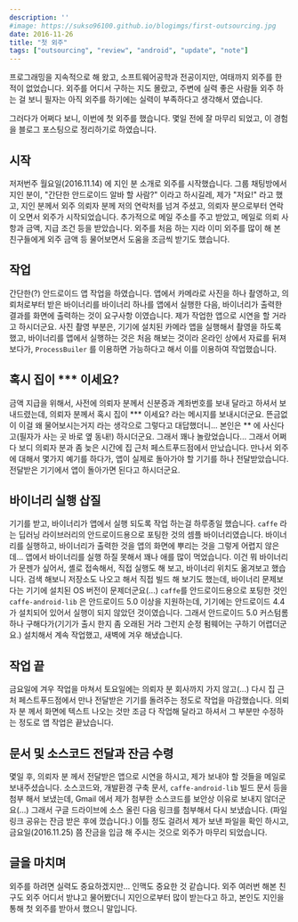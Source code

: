 ```yaml
---
description: ''
#image: https://sukso96100.github.io/blogimgs/first-outsourcing.jpg
date: 2016-11-26
title: "첫 외주"
tags: ["outsourcing", "review", "android", "update", "note"]
---
```


프로그래밍을 지속적으로 해 왔고, 소프트웨어공학과 전공이지만, 여태까지 외주를 한 적이 없었습니다. 외주를 어디서 구하는 지도 몰랐고, 주변에 실력 좋은 사람들 외주 하는 걸 보니 필자는 아직 외주를 하기에는 실력이 부족하다고 생각해서 였습니다.

그러다가 어쩌다 보니, 이번에 첫 외주를 했습니다. 몇일 전에 잘 마무리 되었고, 이 경험을 블로그 포스팅으로 정리하기로 하였습니다.

## 시작
저저번주 월요일(2016.11.14) 에 지인 분 소개로 외주를 시작했습니다. 그룹 채팅방에서 지인 분이, "간단한 안드로이드 알바 할 사람?" 이라고 하시길레, 제가 "저요!" 라고 했고, 지인 분께서 외주 의뢰자 분께 저의 연락처를 넘겨 주셨고, 의뢰자 분으로부터 연락이 오면서 외주가 시작되었습니다. 추가적으로 메일 주소를 주고 받았고, 메일로 의뢰 사항과 금액, 지급 조건 등을 받았습니다. 외주를 처음 하는 지라 이미 외주를 많이 해 본 친구들에게 외주 금액 등 물어보면서 도움을 조금씩 받기도 했습니다.

## 작업
간단한(?) 안드로이드 앱 작업을 하였습니다. 앱에서 카메라로 사진을 하나 촬영하고, 의뢰처로부터 받은 바이너리를 바이너리 하나를 앱에서 실행한 다음, 바이너리가 출력한 결과를 화면에 출력하는 것이 요구사항 이였습니다. 제가 작업한 앱으로 시연을 할 거라고 하시더군요.
사진 촬영 부분은, 기기에 설치된 카메라 앱을 실행해서 촬영을 하도록 했고, 바이너리를 앱에서 실행하는 것은 처음 해보는 것이라 온라인 상에서 자료를 뒤져보다가, `ProcessBuiler` 를 이용하면 가능하다고 해서 이를 이용하여 작업했습니다.

## 혹시 집이 *** 이세요?
금액 지급을 위해서, 사전에 의뢰자 분께서 신분증과 계좌번호를 보내 달라고 하셔서 보내드렸는데, 의뢰자 분께서 혹시 집이 *** 이세요? 라는 메시지를 보내시더군요. 뜬금없이 이걸 왜 물어보시는거지 라는 생각으로 그렇다고 대답했더니... 본인은 ** 에 사신다고(필자가 사는 곳 바로 옆 동내!) 하시더군요. 그래서 꽤나 놀랐었습니다... 그래서 어쩌다 보디 의뢰자 분과 좀 늦은 시간에 집 근처 페스트푸드점에서 만났습니다. 만나서 외주에 대해서 몇가지 예기를 하다가, 앱이 실제로 돌아가야 할 기기를 하나 전달받았습니다. 전달받은 기기에서 앱이 돌아가면 된다고 하시더군요.

## 바이너리 실행 삽질
기기를 받고, 바이너리가 앱에서 실행 되도록 작업 하는걸 하루종일 했습니다. `caffe` 라는 딥러닝 라이브러리의 안드로이드용으로 포팅한 것의 셈플 바이너리였습니다. 바이너리를 실행하고, 바이너리가 출력한 것을 앱의 화면에 뿌리는 것을 그렇게 어렵지 않은데... 앱에서 바이너리를 실행 하질 못해서 꽤나 애를 많이 먹었습니다. 이건 뭐 바이너리가 문젠가 싶어서, 셸로 접속해서, 직접 실행도 해 보고, 바이너리 위치도 옮겨보고 했습니다. 검색 해보니 저장소도 나오고 해서 직접 빌드 해 보기도 했는데, 바이너리 문제보다는 기기에 설치된 OS 버전이 문제더군요(...) `caffe`를 안드로이드용으로 포팅한 것인 `caffe-android-lib` 은 안드로이드 5.0 이상을 지원하는데, 기기에는 안드로이드 4.4 가 설치되어 있어서 실행이 되지 않았던 것이였습니다. 그래서 안드로이드 5.0 커스텀롬 하나 구해다가(기기가 출시 한지 좀 오래된 거라 그런지 순정 펌웨어는 구하기 어렵더군요.) 설치해서 계속 작업했고, 새벽에 겨우 해냈습니다.

## 작업 끝
금요일에 겨우 작업을 마쳐서 토요일에는 의뢰자 분 회사까지 가지 않고(...) 다시 집 근처 페스트푸드점에서 만나 전달받은 기기를 돌려주는 정도로 작업을 마감했습니다. 의뢰자 분 께서 화면에 텍스트 나오는 것만 조금 다 작업해 달라고 하셔서 그 부분만 수정하는 정도로 앱 작업은 끝났습니다.

## 문서 및 소스코드 전달과 잔금 수령
몇일 후, 의뢰자 분 께서 전달받은 앱으로 시연을 하시고, 제가 보내야 할 것들을 메일로 보내주셨습니다. 소스코드와, 개발환경 구축 문서, `caffe-android-lib` 빌드 문서 등을 첨부 해서 보냈는데, Gmail 에서 제가 첨부한 소스코드를 보안상 이유로 보내지 않더군요(...) 그래서 구글 드라이브에 소스 올린 다음 링크를 첨부해서 다시 보냈습니다. (파일 링크 공유는 잔금 받은 후에 껐습니다.) 이틀 정도 걸려서 제가 보낸 파일을 확인 하시고, 금요일(2016.11.25) 쯤 잔금을 입금 해 주시는 것으로 외주가 마무리 되었습니다.

## 글을 마치며
외주를 하려면 실력도 중요하겠지만... 인맥도 중요한 것 같습니다. 외주 여러번 해본 친구도 외주 어디서 받냐고 물어봤더니 지인으로부터 많이 받는다고 하고, 본인도 지인을 통해 첫 외주를 받아서 했으니 말입니다.
